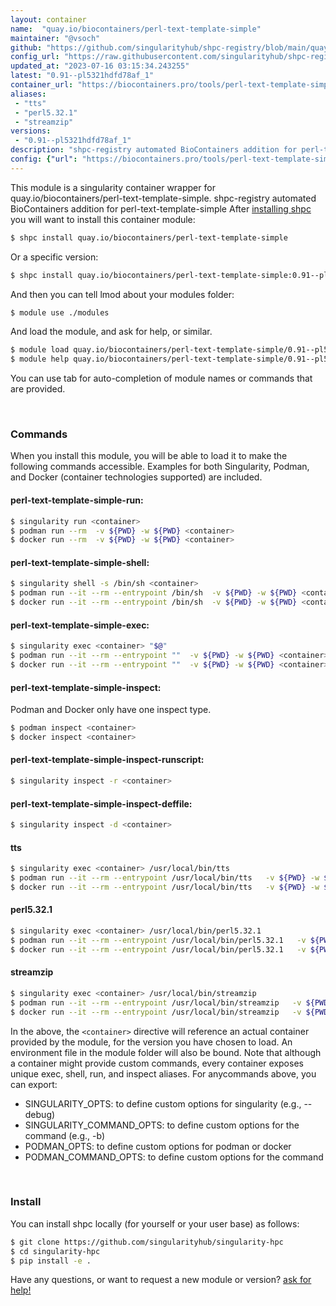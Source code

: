 ```yaml
---
layout: container
name:  "quay.io/biocontainers/perl-text-template-simple"
maintainer: "@vsoch"
github: "https://github.com/singularityhub/shpc-registry/blob/main/quay.io/biocontainers/perl-text-template-simple/container.yaml"
config_url: "https://raw.githubusercontent.com/singularityhub/shpc-registry/main/quay.io/biocontainers/perl-text-template-simple/container.yaml"
updated_at: "2023-07-16 03:15:34.243255"
latest: "0.91--pl5321hdfd78af_1"
container_url: "https://biocontainers.pro/tools/perl-text-template-simple"
aliases:
 - "tts"
 - "perl5.32.1"
 - "streamzip"
versions:
 - "0.91--pl5321hdfd78af_1"
description: "shpc-registry automated BioContainers addition for perl-text-template-simple"
config: {"url": "https://biocontainers.pro/tools/perl-text-template-simple", "maintainer": "@vsoch", "description": "shpc-registry automated BioContainers addition for perl-text-template-simple", "latest": {"0.91--pl5321hdfd78af_1": "sha256:68284be01a51f4ae01e93609e7fae01ea2426ce0384dd311c6c2f78424caf1ab"}, "tags": {"0.91--pl5321hdfd78af_1": "sha256:68284be01a51f4ae01e93609e7fae01ea2426ce0384dd311c6c2f78424caf1ab"}, "docker": "quay.io/biocontainers/perl-text-template-simple", "aliases": {"tts": "/usr/local/bin/tts", "perl5.32.1": "/usr/local/bin/perl5.32.1", "streamzip": "/usr/local/bin/streamzip"}}
---
```


This module is a singularity container wrapper for quay.io/biocontainers/perl-text-template-simple.
shpc-registry automated BioContainers addition for perl-text-template-simple
After [installing shpc](#install) you will want to install this container module:


```bash
$ shpc install quay.io/biocontainers/perl-text-template-simple
```

Or a specific version:

```bash
$ shpc install quay.io/biocontainers/perl-text-template-simple:0.91--pl5321hdfd78af_1
```

And then you can tell lmod about your modules folder:

```bash
$ module use ./modules
```

And load the module, and ask for help, or similar.

```bash
$ module load quay.io/biocontainers/perl-text-template-simple/0.91--pl5321hdfd78af_1
$ module help quay.io/biocontainers/perl-text-template-simple/0.91--pl5321hdfd78af_1
```

You can use tab for auto-completion of module names or commands that are provided.

<br>

### Commands

When you install this module, you will be able to load it to make the following commands accessible.
Examples for both Singularity, Podman, and Docker (container technologies supported) are included.

#### perl-text-template-simple-run:

```bash
$ singularity run <container>
$ podman run --rm  -v ${PWD} -w ${PWD} <container>
$ docker run --rm  -v ${PWD} -w ${PWD} <container>
```

#### perl-text-template-simple-shell:

```bash
$ singularity shell -s /bin/sh <container>
$ podman run --it --rm --entrypoint /bin/sh  -v ${PWD} -w ${PWD} <container>
$ docker run --it --rm --entrypoint /bin/sh  -v ${PWD} -w ${PWD} <container>
```

#### perl-text-template-simple-exec:

```bash
$ singularity exec <container> "$@"
$ podman run --it --rm --entrypoint ""  -v ${PWD} -w ${PWD} <container> "$@"
$ docker run --it --rm --entrypoint ""  -v ${PWD} -w ${PWD} <container> "$@"
```

#### perl-text-template-simple-inspect:

Podman and Docker only have one inspect type.

```bash
$ podman inspect <container>
$ docker inspect <container>
```

#### perl-text-template-simple-inspect-runscript:

```bash
$ singularity inspect -r <container>
```

#### perl-text-template-simple-inspect-deffile:

```bash
$ singularity inspect -d <container>
```


#### tts

```bash
$ singularity exec <container> /usr/local/bin/tts
$ podman run --it --rm --entrypoint /usr/local/bin/tts   -v ${PWD} -w ${PWD} <container> -c " $@"
$ docker run --it --rm --entrypoint /usr/local/bin/tts   -v ${PWD} -w ${PWD} <container> -c " $@"
```


#### perl5.32.1

```bash
$ singularity exec <container> /usr/local/bin/perl5.32.1
$ podman run --it --rm --entrypoint /usr/local/bin/perl5.32.1   -v ${PWD} -w ${PWD} <container> -c " $@"
$ docker run --it --rm --entrypoint /usr/local/bin/perl5.32.1   -v ${PWD} -w ${PWD} <container> -c " $@"
```


#### streamzip

```bash
$ singularity exec <container> /usr/local/bin/streamzip
$ podman run --it --rm --entrypoint /usr/local/bin/streamzip   -v ${PWD} -w ${PWD} <container> -c " $@"
$ docker run --it --rm --entrypoint /usr/local/bin/streamzip   -v ${PWD} -w ${PWD} <container> -c " $@"
```



In the above, the `<container>` directive will reference an actual container provided
by the module, for the version you have chosen to load. An environment file in the
module folder will also be bound. Note that although a container
might provide custom commands, every container exposes unique exec, shell, run, and
inspect aliases. For anycommands above, you can export:

 - SINGULARITY_OPTS: to define custom options for singularity (e.g., --debug)
 - SINGULARITY_COMMAND_OPTS: to define custom options for the command (e.g., -b)
 - PODMAN_OPTS: to define custom options for podman or docker
 - PODMAN_COMMAND_OPTS: to define custom options for the command

<br>

### Install

You can install shpc locally (for yourself or your user base) as follows:

```bash
$ git clone https://github.com/singularityhub/singularity-hpc
$ cd singularity-hpc
$ pip install -e .
```

Have any questions, or want to request a new module or version? [ask for help!](https://github.com/singularityhub/singularity-hpc/issues)